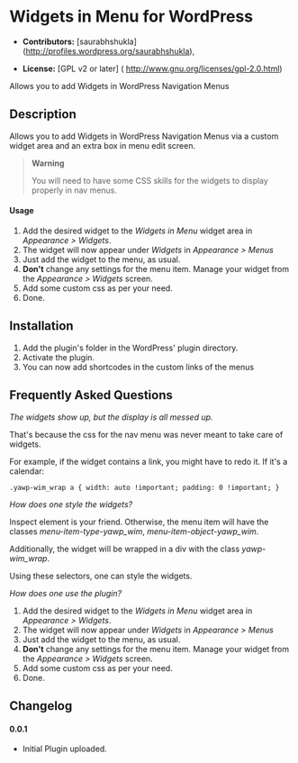 # Widgets in Menu for WordPress #

* **Contributors:** [saurabhshukla] (http://profiles.wordpress.org/saurabhshukla),

* **License:** [GPL v2 or later] ( http://www.gnu.org/licenses/gpl-2.0.html)

Allows you to add Widgets in WordPress Navigation Menus

## Description ##

Allows you to add Widgets in WordPress Navigation Menus via a custom widget area and an extra box in menu edit screen.

> **Warning**
> 
> You will need to have some CSS skills for the widgets to display properly in nav menus.

#### Usage ####

1. Add the desired widget to the *Widgets in Menu* widget area in *Appearance > Widgets*.
1. The widget will now appear under *Widgets* in *Appearance > Menus*
1. Just add the widget to the menu, as usual. 
1. **Don't** change any settings for the menu item. Manage your widget from the *Appearance > Widgets* screen.
1. Add some custom css as per your need.
1. Done. 

## Installation ##

1. Add the plugin's folder in the WordPress' plugin directory.
1. Activate the plugin.
1. You can now add shortcodes in the custom links of the menus

## Frequently Asked Questions ##

*The widgets show up, but the display is all messed up.*

That's because the css for the nav menu was never meant to take care of widgets.

For example, if the widget contains a link, you might have to redo it. If it's a calendar:

`.yawp-wim_wrap a {
width: auto !important;
padding: 0 !important;
}`

*How does one style the widgets?*

Inspect element is your friend. Otherwise, the menu item will have the classes *menu-item-type-yawp_wim*, *menu-item-object-yawp_wim*.

Additionally, the widget will be wrapped in a div with the class *yawp-wim_wrap*.

Using these selectors, one can style the widgets.

*How does one use the plugin?*

1. Add the desired widget to the *Widgets in Menu* widget area in *Appearance > Widgets*.
1. The widget will now appear under *Widgets* in *Appearance > Menus*
1. Just add the widget to the menu, as usual. 
1. **Don't** change any settings for the menu item. Manage your widget from the *Appearance > Widgets* screen.
1. Add some custom css as per your need.
1. Done. 

## Changelog ##

#### 0.0.1 ####
* Initial Plugin uploaded.
